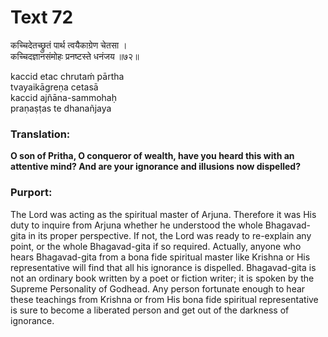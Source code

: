 # Text 72

कच्चिदेतच्छ्रुतं पार्थ त्वयैकाग्रेण चेतसा ।  
कच्चिदज्ञानसंमोहः प्रनष्टस्ते धनंजय ॥७२॥

kaccid etac chrutaḿ pārtha  
tvayaikāgreṇa cetasā  
kaccid ajñāna-sammohaḥ  
praṇaṣṭas te dhanañjaya



### Translation:

**O son of Pritha, O conqueror of wealth, have you heard this with an attentive mind? And are your ignorance and illusions now dispelled?**

### Purport:

The Lord was acting as the spiritual master of Arjuna. Therefore it was His duty to inquire from Arjuna whether he understood the whole Bhagavad-gita in its proper perspective. If not, the Lord was ready to re-explain any point, or the whole Bhagavad-gita if so required. Actually, anyone who hears Bhagavad-gita from a bona fide spiritual master like Krishna or His representative will find that all his ignorance is dispelled. Bhagavad-gita is not an ordinary book written by a poet or fiction writer; it is spoken by the Supreme Personality of Godhead. Any person fortunate enough to hear these teachings from Krishna or from His bona fide spiritual representative is sure to become a liberated person and get out of the darkness of ignorance.